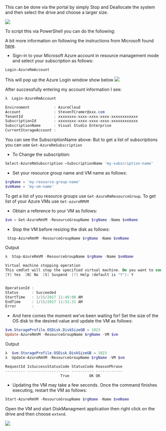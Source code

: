 ﻿---
DocumentName: azure-resize-os-drive
Title: Expand the OS Drive on your Azure Resource Manager VM
Published: 01/15/2017
Tags: 
  - C# 
Author: Steven T. Cramer
Description: This can be done via the portal by simply Stop and Deallocate the system and then select the drive and choose a larger size.
Excerpt: This can be done via the portal by simply Stop and Deallocate the system and then select the drive and choose a larger size.
---

This can be done via the portal by simply Stop and Deallocate the system and then select the drive and choose a larger size.

![](2017-01-20_1658.png)

To script this via PowerShell you can do the following:

A bit more information on following the instructions from Microsoft found
[here](https://docs.microsoft.com/en-us/azure/virtual-machines/virtual-machines-windows-expand-os-disk).

* Sign-in to your Microsoft Azure account in resource management mode and select your subscription as follows:

```Powershell
Login-AzureRmAccount
```

This will pop up the Azure Login window show below
![](2017-01-15_1119.png)

After successfully entering my account information I see:

```Powershell
λ  Login-AzureRmAccount

Environment           : AzureCloud
Account               : StevenTCramer@xxx.com
TenantId              : xxxxxxxx-xxxx-xxxx-xxxx-xxxxxxxxxxxx
SubscriptionId        : xxxxxxxx-xxxx-xxxx-xxxx-xxxxxxxxxxxx
SubscriptionName      : Visual Studio Enterprise
CurrentStorageAccount :
```

You can see the SubscriptionName above:  But to get a list of subscriptions you can use `Get-AzureRmSubscription`

* To Change the subscription:

```Powershell
Select-AzureRmSubscription –SubscriptionName 'my-subscription-name'
```

* Set your resource group name and VM name as follows:

```Powershell
$rgName = 'my-resource-group-name'
$vmName = 'my-vm-name'
```

To get a list of you resource groups use `Get-AzureRmResourceGroup`.  To get list of your Azure VMs use `Get-azureRMVM`

* Obtain a reference to your VM as follows:

```Powershell
$vm = Get-AzureRmVM -ResourceGroupName $rgName -Name $vmName
```

* Stop the VM before resizing the disk as follows:

```Powershell
 Stop-AzureRmVM -ResourceGroupName $rgName -Name $vmName
```

Output

```PowerShell
λ  Stop-AzureRmVM -ResourceGroupName $rgName -Name $vmName

Virtual machine stopping operation
This cmdlet will stop the specified virtual machine. Do you want to continue?
[Y] Yes  [N] No  [S] Suspend  [?] Help (default is "Y"): Y


OperationId :
Status      : Succeeded
StartTime   : 1/15/2017 11:49:08 AM
EndTime     : 1/15/2017 11:51:31 AM
Error       :
```

* And here comes the moment we’ve been waiting for! Set the size of the OS disk to the desired value and update the VM as follows:

```PowerShell
$vm.StorageProfile.OSDisk.DiskSizeGB = 1023
Update-AzureRmVM -ResourceGroupName $rgName -VM $vm
```

Output

```PowerShell
λ  $vm.StorageProfile.OSDisk.DiskSizeGB = 1023
λ  Update-AzureRmVM -ResourceGroupName $rgName -VM $vm

RequestId IsSuccessStatusCode StatusCode ReasonPhrase
--------- ------------------- ---------- ------------
                         True         OK OK
```

* Updating the VM may take a few seconds. Once the command finishes executing, restart the VM as follows:

```PowerShell
Start-AzureRmVM -ResourceGroupName $rgName -Name $vmName
```

Open the VM and start DiskManagment application then right click on the drive and then choose `extend`.

![](2017-01-15_1359.png)
